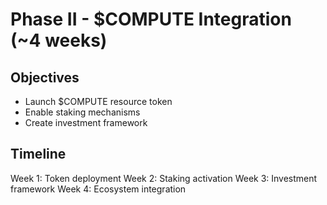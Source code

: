 # Phase II - $COMPUTE Integration (~4 weeks)

## Objectives
- Launch $COMPUTE resource token
- Enable staking mechanisms
- Create investment framework

## Timeline
Week 1: Token deployment
Week 2: Staking activation
Week 3: Investment framework
Week 4: Ecosystem integration
